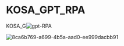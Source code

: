# KOSA_GPT_RPA


KOSA_G![gpt-RPA](https://github.com/JSJeong-me/KOSA_GPT_RPA/assets/54794815/733be19b-6b05-42a0-a545-b45167739bac)



![8ca6b769-a699-4b5a-aad0-ee999dacbb91](https://github.com/JSJeong-me/KOSA_GPT_RPA/assets/54794815/10c36457-29c1-4323-8d82-2300e392ea58)
